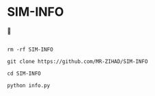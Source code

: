 # SIM-INFO
🥰

```

rm -rf SIM-INFO

git clone https://github.com/MR-ZIHAD/SIM-INFO

cd SIM-INFO

python info.py

```
